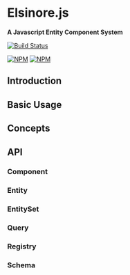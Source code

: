 Elsinore.js
===========

**A Javascript Entity Component System**

[![Build Status](https://secure.travis-ci.org/odogono/elsinorejs.png)](http://travis-ci.org/odogono/elsinorejs)

[![NPM](https://nodei.co/npm/elsinorejs.png?stars&downloads&downloadRank)](https://nodei.co/npm/elsinorejs/) [![NPM](https://nodei.co/npm-dl/elsinorejs.png?months=6&height=3)](https://nodei.co/npm/elsinorejs/)

<a name="intro"></a>
Introduction
------------


<a name="basic"></a>
Basic Usage
-----------


<a name="concepts"></a>
Concepts
-----------



<a name="api"></a>
## API

### Component

### Entity

### EntitySet

### Query

### Registry

### Schema


